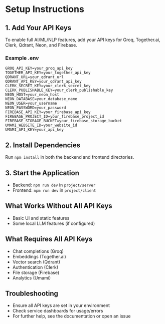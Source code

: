 # Setup Instructions

## 1. Add Your API Keys
To enable full AI/ML/NLP features, add your API keys for Groq, Together.ai, Clerk, Qdrant, Neon, and Firebase.

### Example .env
```
GROQ_API_KEY=your_groq_api_key
TOGETHER_API_KEY=your_together_api_key
QDRANT_URL=your_qdrant_url
QDRANT_API_KEY=your_qdrant_api_key
CLERK_SECRET_KEY=your_clerk_secret_key
CLERK_PUBLISHABLE_KEY=your_clerk_publishable_key
NEON_HOST=your_neon_host
NEON_DATABASE=your_database_name
NEON_USER=your_username
NEON_PASSWORD=your_password
FIREBASE_API_KEY=your_firebase_api_key
FIREBASE_PROJECT_ID=your_firebase_project_id
FIREBASE_STORAGE_BUCKET=your_firebase_storage_bucket
UMAMI_WEBSITE_ID=your_website_id
UMAMI_API_KEY=your_api_key
```

## 2. Install Dependencies
Run `npm install` in both the backend and frontend directories.

## 3. Start the Application
- Backend: `npm run dev` in `project/server`
- Frontend: `npm run dev` in `project/client`

## What Works Without All API Keys
- Basic UI and static features
- Some local LLM features (if configured)

## What Requires All API Keys
- Chat completions (Groq)
- Embeddings (Together.ai)
- Vector search (Qdrant)
- Authentication (Clerk)
- File storage (Firebase)
- Analytics (Umami)

## Troubleshooting
- Ensure all API keys are set in your environment
- Check service dashboards for usage/errors
- For further help, see the documentation or open an issue 